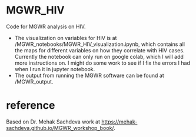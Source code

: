 # MGWR_HIV
Code for MGWR analysis on HIV.  
- The visualization on variables for HIV is at /MGWR_notebooks/MGWR_HIV_visualization.ipynb, which contains all the maps for different variables on how they correlate with HIV cases. Currently the notebook can only run on google colab, which I will add more instructions on. I might do some work to see if I fix the errors I had when I run it in jupyter notebook.
- The output from running the MGWR software can be found at /MGWR_output.



# reference
Based on Dr. Mehak Sachdeva work at https://mehak-sachdeva.github.io/MGWR_workshop_book/.
